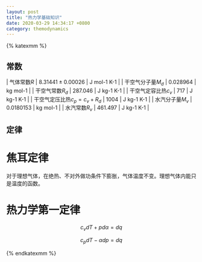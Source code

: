 ```yaml
---
layout: post
title: "热力学基础知识"
date: 2020-03-29 14:34:17 +0800
category: themodynamics
---
```


{% katexmm %}

## 常数

| 气体常数$R$      | $8.31441 \pm 0.00026$ | J mol-1 K-1 |
| 干空气分子量$M_d$ | $0.028964$            | kg mol-1    |
| 干空气常数$R_d$  | $287.046$             | J kg-1 K-1  |
| 干空气定容比热$c_v$ | $717$               | J kg-1 K-1  |
| 干空气定压比热$c_p = c_v + R_d$ | $1004$              | J kg-1 K-1  |
| 水汽分子量$M_v$  | $0.0180153$           | kg mol-1    |
| 水汽常数$R_v$    | $461.497$             | J kg-1 K-1  |

## 定律

# 焦耳定律

对于理想气体，在绝热、不对外做功条件下膨胀，气体温度不变。理想气体内能只是温度的函数。

# 热力学第一定律

$$
c_v dT + p d\alpha = dq
$$

$$
c_p dT - \alpha dp = dq
$$

{% endkatexmm %}